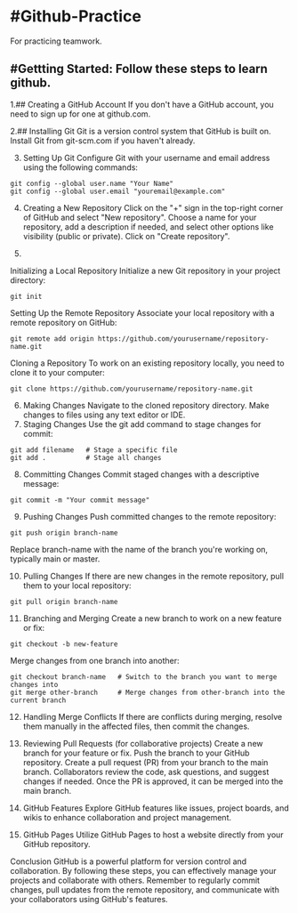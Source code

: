 # #Github-Practice 
For practicing teamwork.


## #Gettting Started: Follow these steps to learn github.

1.## Creating a GitHub Account
  If you don't have a GitHub account, you need to sign up for one at github.com.

2.## Installing Git
  Git is a version control system that GitHub is built on. Install Git from git-scm.com if you haven't already.

3. Setting Up Git
  Configure Git with your username and email address using the following commands:

```
git config --global user.name "Your Name"
git config --global user.email "youremail@example.com"
```
4. Creating a New Repository
  Click on the "+" sign in the top-right corner of GitHub and select "New repository".
  Choose a name for your repository, add a description if needed, and select other options like visibility (public or private).
  Click on "Create repository".

5.
  Initializing a Local Repository
  Initialize a new Git repository in your project directory:
  ```
  git init
```
Setting Up the Remote Repository
Associate your local repository with a remote repository on GitHub:
```
git remote add origin https://github.com/yourusername/repository-name.git
```
 
 Cloning a Repository
  To work on an existing repository locally, you need to clone it to your computer:
```
git clone https://github.com/yourusername/repository-name.git

```

6. Making Changes
  Navigate to the cloned repository directory.
  Make changes to files using any text editor or IDE.
7. Staging Changes
  Use the git add command to stage changes for commit:

```
git add filename   # Stage a specific file
git add .          # Stage all changes
```

8. Committing Changes
  Commit staged changes with a descriptive message:
```
git commit -m "Your commit message"
```
9. Pushing Changes
  Push committed changes to the remote repository:

```
git push origin branch-name
```

  Replace branch-name with the name of the branch you're working on, typically main or master.

10. Pulling Changes
  If there are new changes in the remote repository, pull them to your local repository:
```
git pull origin branch-name
```

11. Branching and Merging
  Create a new branch to work on a new feature or fix:
```
git checkout -b new-feature
```
  Merge changes from one branch into another:

```
git checkout branch-name   # Switch to the branch you want to merge changes into
git merge other-branch     # Merge changes from other-branch into the current branch
```
12. Handling Merge Conflicts
  If there are conflicts during merging, resolve them manually in the affected files, then commit the changes.

13. Reviewing Pull Requests (for collaborative projects)
  Create a new branch for your feature or fix.
  Push the branch to your GitHub repository.
  Create a pull request (PR) from your branch to the main branch.
  Collaborators review the code, ask questions, and suggest changes if needed.
  Once the PR is approved, it can be merged into the main branch.

14. GitHub Features
  Explore GitHub features like issues, project boards, and wikis to enhance collaboration and project management.

15. GitHub Pages
  Utilize GitHub Pages to host a website directly from your GitHub repository.

Conclusion
  GitHub is a powerful platform for version control and collaboration. By following these steps, you can effectively manage your projects and collaborate with others. 
  Remember to 
  regularly commit changes, pull updates from the remote repository, and communicate with your collaborators using GitHub's features.
